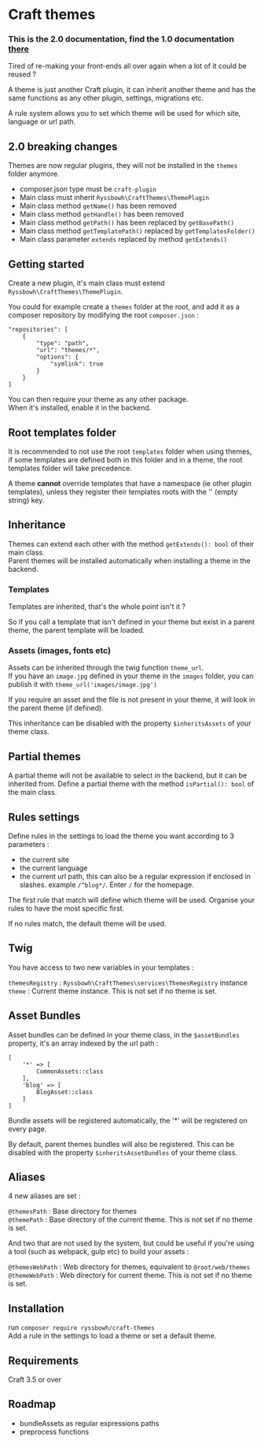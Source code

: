 # Craft themes

### This is the 2.0 documentation, find the 1.0 documentation [there](https://github.com/ryssbowh/example-theme/blob/master/README1.md)

Tired of re-making your front-ends all over again when a lot of it could be reused ?

A theme is just another Craft plugin, it can inherit another theme and has the same functions as any other plugin, settings, migrations etc. 

A rule system allows you to set which theme will be used for which site, language or url path.

## 2.0 breaking changes

Themes are now regular plugins, they will not be installed in the `themes` folder anymore.

- composer.json type must be `craft-plugin`
- Main class must inherit `Ryssbowh\CraftThemes\ThemePlugin`
- Main class method `getName()` has been removed
- Main class method `getHandle()` has been removed
- Main class method `getPath()` has been replaced by `getBasePath()`
- Main class method `getTemplatePath()` replaced by `getTemplatesFolder()`
- Main class parameter `extends` replaced by method `getExtends()`

## Getting started

Create a new plugin, it's main class must extend `Ryssbowh\CraftThemes\ThemePlugin`.

You could for example create a `themes` folder at the root, and add it as a composer repository by modifying the root `composer.json` :

```
"repositories": [
    {
        "type": "path",
        "url": "themes/*",
        "options": {
            "symlink": true
        }
    }
]
```

You can then require your theme as any other package.  
When it's installed, enable it in the backend.

## Root templates folder

It is recommended to not use the root `templates` folder when using themes, if some templates are defined both in this folder and in a theme, the root templates folder will take precedence.

A theme **cannot** override templates that have a namespace (ie other plugin templates), unless they register their templates roots with the '' (empty string) key.

## Inheritance

Themes can extend each other with the method `getExtends(): bool` of their main class.  
Parent themes will be installed automatically when installing a theme in the backend.

### Templates 

Templates are inherited, that's the whole point isn't it ?

So if you call a template that isn't defined in your theme but exist in a parent theme, the parent template will be loaded.

### Assets (images, fonts etc)

Assets can be inherited through the twig function `theme_url`.  
If you have an `image.jpg` defined in your theme in the `images` folder, you can publish it with `theme_url('images/image.jpg')`  

If you require an asset and the file is not present in your theme, it will look in the parent theme (if defined).

This inheritance can be disabled with the property `$inheritsAssets` of your theme class.

## Partial themes

A partial theme will not be available to select in the backend, but it can be inherited from. Define a partial theme with the method `isPartial(): bool` of the main class.

## Rules settings

Define rules in the settings to load the theme you want according to 3 parameters :
- the current site
- the current language
- the current url path, this can also be a regular expression if enclosed in slashes. example `/^blog*/`. Enter `/` for the homepage.

The first rule that match will define which theme will be used. Organise your rules to have the most specific first.

If no rules match, the default theme will be used.

## Twig

You have access to two new variables in your templates :

`themesRegistry` : `Ryssbowh\CraftThemes\services\ThemesRegistry` instance  
`theme` : Current theme instance. This is not set if no theme is set.  

## Asset Bundles

Asset bundles can be defined in your theme class, in the `$assetBundles` property, it's an array indexed by the url path :
```
[
    '*' => [
        CommonAssets::class
    ],
    'blog' => [
        BlogAsset::class
    ]
]
```

Bundle assets will be registered automatically, the '\*' will be registered on every page.

By default, parent themes bundles will also be registered. This can be disabled with the property `$inheritsAssetBundles` of your theme class.

## Aliases

4 new aliases are set :

`@themesPath` : Base directory for themes  
`@themePath` : Base directory of the current theme. This is not set if no theme is set.

And two that are not used by the system, but could be useful if you're using a tool (such as webpack, gulp etc) to build your assets :

`@themesWebPath` : Web directory for themes, equivalent to `@root/web/themes`  
`@themeWebPath` : Web directory for current theme. This is not set if no theme is set.  

## Installation

run `composer require ryssbowh/craft-themes`  
Add a rule in the settings to load a theme or set a default theme.  

## Requirements

Craft 3.5 or over

## Roadmap

- bundleAssets as regular expressions paths  
- preprocess functions